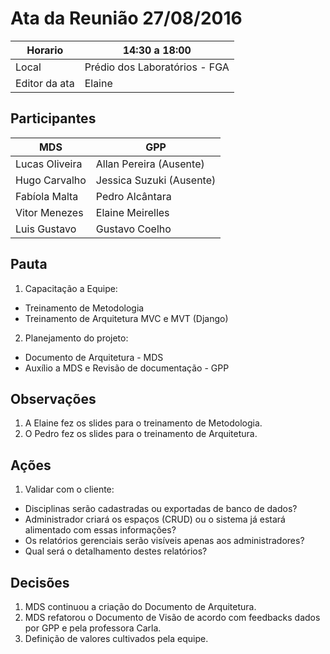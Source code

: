 # Ata da Reunião 27/08/2016


Horario | 14:30 a 18:00 |
---------|-----------------|
Local   | Prédio dos Laboratórios - FGA |
Editor da ata | Elaine |

## Participantes

MDS | GPP   |
---------|-----------------|
Lucas Oliveira |Allan Pereira (Ausente) |
Hugo Carvalho |Jessica Suzuki (Ausente) |
Fabíola Malta |Pedro Alcântara |
Vitor Menezes |Elaine Meirelles  |
Luis Gustavo |Gustavo Coelho |

## Pauta

1. Capacitação a Equipe: 
 * Treinamento de Metodologia
 * Treinamento de Arquitetura MVC e MVT (Django)
2. Planejamento do projeto: 
 * Documento de Arquitetura - MDS
 * Auxílio a MDS e Revisão de documentação - GPP

## Observações

1. A Elaine fez os slides para o treinamento de Metodologia.
2. O Pedro fez os slides para o treinamento de Arquitetura.

## Ações

1. Validar com o cliente:
 * Disciplinas serão cadastradas ou exportadas de banco de dados?
 * Administrador criará os espaços (CRUD) ou o sistema já estará alimentado com essas informações?
 * Os relatórios gerenciais serão visíveis apenas aos administradores?
 * Qual será o detalhamento destes relatórios?

## Decisões

1. MDS continuou a criação do Documento de Arquitetura.
2. MDS refatorou o Documento de Visão de acordo com feedbacks dados por GPP e pela professora Carla.
3. Definição de valores cultivados pela equipe.



